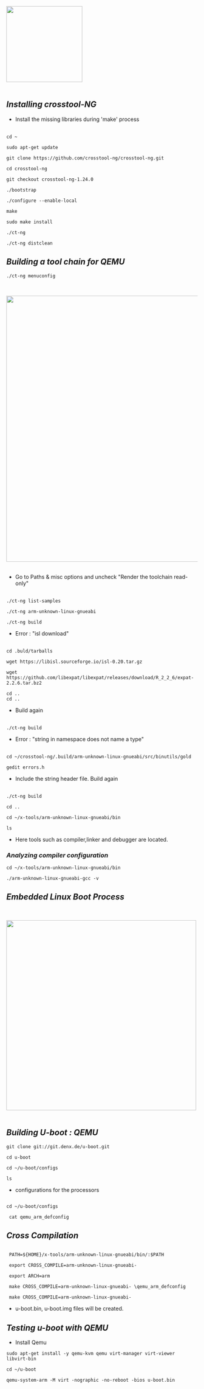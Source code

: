 <img src="https://github.com/Godson-Thomas/Toolchain/blob/master/QEMU.PNG" width="200">  <br><br>


## _Installing crosstool-NG_

* Install the missing libraries during 'make' process<br><br>

```
cd ~

sudo apt-get update

git clone https://github.com/crosstool-ng/crosstool-ng.git

cd crosstool-ng

git checkout crosstool-ng-1.24.0

./bootstrap

./configure --enable-local

make

sudo make install

```

```
./ct-ng

./ct-ng distclean

```

## _Building a tool chain for QEMU_

```
./ct-ng menuconfig
```
<br>

<img src="https://github.com/Godson-Thomas/Toolchain/blob/master/menuconfig.png" width="700">  <br><br>



* Go to Paths & misc options and uncheck "Render the toolchain read-only"<br><br>

```
./ct-ng list-samples

./ct-ng arm-unknown-linux-gnueabi

./ct-ng build

```

* Error : "isl download" <br><br>
```
cd .buld/tarballs

wget https://libisl.sourceforge.io/isl-0.20.tar.gz

wget https://github.com/libexpat/libexpat/releases/download/R_2_2_6/expat-2.2.6.tar.bz2

cd ..
cd ..

```

* Build again <br><br>

```
./ct-ng build
```

* Error : "string in namespace does not name a type" <br><br>
```
cd ~/crosstool-ng/.build/arm-unknown-linux-gnueabi/src/binutils/gold

gedit errors.h
```
* Include the string header file. Build again <br><br>


```
./ct-ng build

```

```
cd ..

cd ~/x-tools/arm-unknown-linux-gnueabi/bin

ls 
```
* Here tools such as compiler,linker and debugger are located.


### _Analyzing compiler configuration_

```
cd ~/x-tools/arm-unknown-linux-gnueabi/bin

./arm-unknown-linux-gnueabi-gcc -v
```









## _Embedded Linux Boot Process_

<br>

<img src="https://github.com/Godson-Thomas/Toolchain/blob/master/elinuxboot.PNG" width="500">  <br><br>




## _Building U-boot : QEMU_


```
git clone git://git.denx.de/u-boot.git

cd u-boot

cd ~/u-boot/configs

ls 
```
* configurations for the processors
```
 
cd ~/u-boot/configs
 
 cat qemu_arm_defconfig
```
## _Cross Compilation_
```
 
 PATH=${HOME}/x-tools/arm-unknown-linux-gnueabi/bin/:$PATH
 
 export CROSS_COMPILE=arm-unknown-linux-gnueabi-
 
 export ARCH=arm
 
 make CROSS_COMPILE=arm-unknown-linux-gnueabi- \qemu_arm_defconfig
 
 make CROSS_COMPILE=arm-unknown-linux-gnueabi-

```

* u-boot.bin, u-boot.img files will be created.

## _Testing u-boot with QEMU_

* Install Qemu
```
sudo apt-get install -y qemu-kvm qemu virt-manager virt-viewer libvirt-bin
```


```
cd ~/u-boot

qemu-system-arm -M virt -nographic -no-reboot -bios u-boot.bin
```